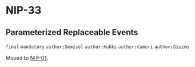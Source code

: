NIP-33
======

Parameterized Replaceable Events
--------------------------------

`final` `mandatory` `author:Semisol` `author:Kukks` `author:Cameri` `author:Giszmo`

Moved to [NIP-01](nostr/traduzioni/;nip01).